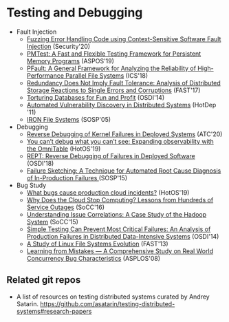 # Testing and Debugging

- Fault Injection
    - [Fuzzing Error Handling Code using Context-Sensitive Software Fault Injection](https://git.ece.iastate.edu/data-storage-lab/papers/fault-injection/-/blob/master/paper/sec20-jiang.pdf) (Security'20)
    - [PMTest: A Fast and Flexible Testing Framework for Persistent Memory Programs](https://git.ece.iastate.edu/data-storage-lab/papers/fault-injection/-/blob/master/paper/pmtest-asplos2019.pdf) (ASPOS'19)
    - [PFault: A General Framework for Analyzing the Reliability of High-Performance Parallel File Systems](https://git.ece.iastate.edu/data-storage-lab/papers/fault-injection/-/blob/master/paper/2018_ICS_PFault.pdf) (ICS'18)
    - [Redundancy Does Not Imply Fault Tolerance: Analysis of Distributed Storage Reactions to Single Errors and Corruptions](https://git.ece.iastate.edu/data-storage-lab/papers/fault-injection/-/blob/master/paper/fast17-ganesan.pdf) (FAST'17)
    - [Torturing Databases for Fun and Profit](https://git.ece.iastate.edu/data-storage-lab/papers/fault-injection/-/blob/master/paper/osdi14-paper-zheng_mai.pdf) (OSDI'14)
    - [Automated Vulnerability Discovery in Distributed Systems](https://dslab.epfl.ch/pubs/AVD.pdf) (HotDep '11)
    - [IRON File Systems](https://git.ece.iastate.edu/data-storage-lab/papers/fault-injection/-/blob/master/paper/05-iron-sosp05.pdf) (SOSP'05)
- Debugging
    - [Reverse Debugging of Kernel Failures in Deployed Systems](https://www.usenix.org/system/files/atc20-ge.pdf) (ATC'20)
    - [You can’t debug what you can’t see: Expanding observability with the OmniTable](https://dl.acm.org/doi/pdf/10.1145/3317550.3321428) (HotOS'19)
    - [REPT: Reverse Debugging of Failures in Deployed Software](https://www.usenix.org/system/files/osdi18-cui.pdf) (OSDI'18)
    - [Failure Sketching: A Technique for Automated Root Cause Diagnosis of In-Production Failures ](https://git.ece.iastate.edu/data-storage-lab/papers/static-and-dynamic-program-analysis/-/blob/master/paper/15_failure_sketching.pdf) (SOSP'15)
- Bug Study
    - [What bugs cause production cloud incidents?](https://git.ece.iastate.edu/data-storage-lab/papers/fault-injection/-/blob/master/paper/19_survey.pdf) (HotOS'19)
    - [Why Does the Cloud Stop Computing? Lessons from Hundreds of Service Outages](https://www.ece.iastate.edu/~mai/docs/papers/2016_SoCC_COS.pdf) (SoCC'16)
    - [Understanding Issue Correlations: A Case Study of the Hadoop System](https://citeseerx.ist.psu.edu/viewdoc/download?doi=10.1.1.727.7837&rep=rep1&type=pdf) (SoCC'15) 
    - [Simple Testing Can Prevent Most Critical Failures: An Analysis of Production Failures in Distributed Data-Intensive Systems](https://www.usenix.org/system/files/conference/osdi14/osdi14-paper-yuan.pdf) (OSDI'14)
    - [A Study of Linux File Systems Evolution](https://www.usenix.org/system/files/conference/fast13/fast13-final75_0.pdf) (FAST'13)
    - [Learning from Mistakes — A Comprehensive Study on Real World Concurrency Bug Characteristics](http://web1.cs.columbia.edu/~junfeng/10fa-e6998/papers/concurrency-bugs.pdf) (ASPLOS'08)
## Related git repos
- A list of resources on testing distributed systems curated by Andrey Satarin. https://github.com/asatarin/testing-distributed-systems#research-papers

